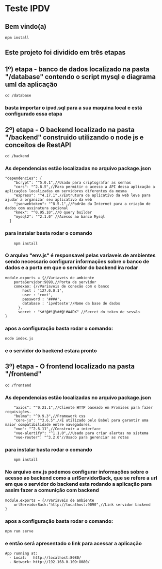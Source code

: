 # Teste IPDV

## Bem vindo(a)
```
npm install
```

## Este projeto foi dividido em três etapas

## 1º) etapa - banco de dados localizado na pasta "/database" contendo o script mysql e diagrama uml da aplicação

```
cd /database
```

### basta importar o ipvd.sql para a sua maquina local e está configurado essa etapa


## 2º) etapa - O backend localizado na pasta "/backend" construido utilizando o node js e conceitos de RestAPI

```
cd /backend
```

### As dependencias estão localizadas no arquivo package.json

```
"dependencies": {
    "bcrypt": "^5.0.1",//Usado para criptografar as senhas
    "cors": "^2.8.5",//Para permitir o acesso a API dessa aplicação a aplicações localizadas em servidores diferentes da mesma
    "express": "^4.17.1",//Estrutura de aplicativo da web leve para ajudar a organizar seu aplicativo da web
    "jsonwebtoken": "^8.5.1",//Padrão da Internet para a criação de dados com assinatura opcional
    "knex": "^0.95.10",//O query builder
    "mysql2": "^2.1.0" //Acesso ao banco Mysql
  }
```

### para instalar basta rodar o comando
```
    npm install
```

### O arquivo "env.js" é responsavel pelas variaveis de ambientes sendo necessario configurar informações sobre o banco de dados e a porta em que o servidor do backend ira rodar

```
module.exports = {//Variaveis de ambiente
    portaServidor:9090,//Porta de servidor
    conexao: {//Variaveis de conexão com o banco
        host : '127.0.0.1',
        user : 'root',
        password : '####',
        database : 'ipvdteste'//Nome da base de dados
      },
      secret : "$#!@#!@%##@!#AADX" //Secret do token de sessão
}
```

### apos a configuração basta rodar o comando:

```
node index.js
```

### e o servidor do backend estara pronto


## 3º) etapa - O frontend localizado na pasta "/frontend"

```
cd /frontend
```

### As dependencias estão localizadas no arquivo package.json

```
    "axios": "^0.21.1",//Cliente HTTP baseado em Promises para fazer requisições.
    "bulma": "^0.9.3",//Framework css
    "core-js": "^3.6.5",//É utilizado pelo Babel para garantir uma maior compatibilidade entre navegadores.
    "vue": "^2.6.11",//Construir a interface
    "vue-alertify": "^1.1.0",//Usado para criar alertas no sistema
    "vue-router": "^3.2.0"//Usado para gerenciar as rotas
```
### para instalar basta rodar o comando
```
    npm install
```

### No arquivo env.js podemos configurar informações sobre o acesso ao backend como a urlServidorBack, que se refere a url em que o servidor do backend esta rodando a aplicação para assim fazer a comunição com backend

```
module.exports = {//Variaveis de ambiente
    urlServidorBack:"http://localhost:9090",//Link servidor backend
}
```
### apos a configuração basta rodar o comando:

```
npm run serve
```

### e então será apresentado o link para acessar a aplicação

```
App running at:
  - Local:   http://localhost:8080/ 
  - Network: http://192.168.0.109:8080/
```

